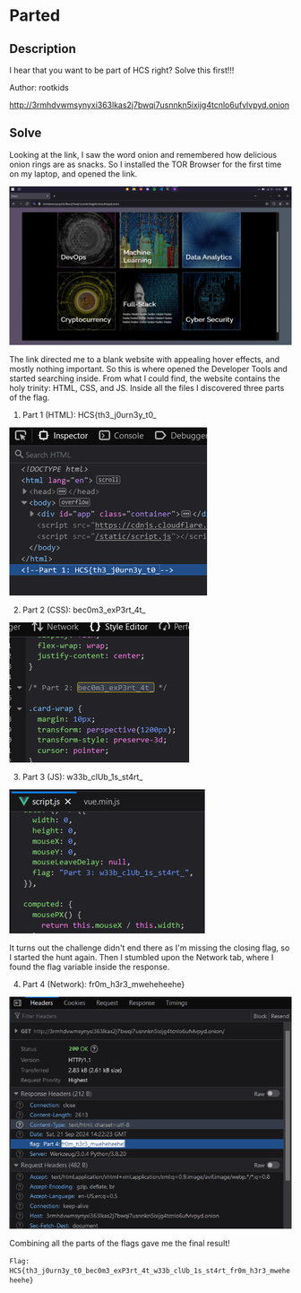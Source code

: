 # Parted

## Description

I hear that you want to be part of HCS right? Solve this first!!!

Author: rootkids

http://3rmhdvwmsynyxi363lkas2j7bwqi7usnnkn5ixijg4tcnlo6ufvlvpyd.onion

## Solve

Looking at the link, I saw the word onion and remembered how delicious onion rings are as snacks. So I installed the TOR Browser for the first time on my laptop, and opened the link.

![request](assets/1.png)

The link directed me to a blank website with appealing hover effects, and mostly nothing important. So this is where opened the Developer Tools and started searching inside. From what I could find, the website contains the holy trinity: HTML, CSS, and JS. Inside all the files I discovered three parts of the flag.

1. Part 1 (HTML): HCS{th3_j0urn3y_t0_ 

![request](assets/2.png)

2. Part 2 (CSS): bec0m3_exP3rt_4t_

![request](assets/3.png)

3. Part 3 (JS): w33b_clUb_1s_st4rt_

![request](assets/4.png)


It turns out the challenge didn't end there as I'm missing the closing flag, so I started the hunt again. Then I stumbled upon the Network tab, where I found the flag variable inside the response.

4. Part 4 (Network): fr0m_h3r3_mweheheehe}

![request](assets/5.png)

Combining all the parts of the flags gave me the final result!

`Flag: HCS{th3_j0urn3y_t0_bec0m3_exP3rt_4t_w33b_clUb_1s_st4rt_fr0m_h3r3_mweheheehe}`


